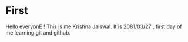 # First
Hello everyonE !
This is me Krishna Jaiswal. It is 2081/03/27 , first day of me learning git and github.
